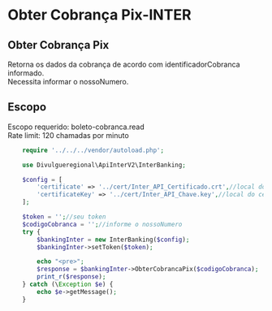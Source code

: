 # Obter Cobrança Pix-INTER

## Obter Cobrança Pix

Retorna os dados da cobrança de acordo com identificadorCobranca informado.<br>
Necessita informar o nossoNumero.

## Escopo

Escopo requerido: boleto-cobranca.read<br>
Rate limit: 120 chamadas por minuto

```php
    require '../../../vendor/autoload.php';

    use Divulgueregional\ApiInterV2\InterBanking;

    $config = [
        'certificate' => '../cert/Inter_API_Certificado.crt',//local do certificado crt
        'certificateKey' => '../cert/Inter_API_Chave.key',//local do certificado key
    ];

    $token = '';//seu token
    $codigoCobranca = '';//informe o nossoNumero
    try {
        $bankingInter = new InterBanking($config);
        $bankingInter->setToken($token);

        echo "<pre>";
        $response = $bankingInter->ObterCobrancaPix($codigoCobranca);
        print_r($response);
    } catch (\Exception $e) {
        echo $e->getMessage();
    }
```
